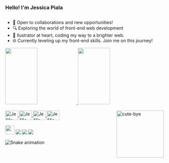 ### Hello! I'm Jessica Piala 
##
- 🚀 Open to collaborations and new opportunities! 
- 🔍 Exploring the world of front-end web development
- 🎨 llustrator at heart, coding my way to a brighter web.
- 🌐 Currently leveling up my front-end skills. Join me on this journey!




 <div>
  <a href="https://github.com/jesspiala">
  <img width="45% "height="180em" src="https://github-readme-stats.vercel.app/api?username=jesspiala&show_icons=true&theme=radical&include_all_commits=true&count_private=true"/>
  <img width="45%" height="180em" src="https://github-readme-stats.vercel.app/api/top-langs/?username=jesspiala&layout=compact&langs_count=16&theme=radical"/>
</div>


<br>
<div style="display: inline_block">
  
  <img align="center" alt="Jess-HTML" height="30" width="40" src="https://cdn.jsdelivr.net/gh/devicons/devicon/icons/html5/html5-plain.svg" >
  <img align="center" alt="Jess-CSS" height="30" width="40" src="https://cdn.jsdelivr.net/gh/devicons/devicon/icons/css3/css3-plain.svg">
  <img align="center" alt="Jess-Illustrator" height="30" width="40" src="https://cdn.jsdelivr.net/gh/devicons/devicon/icons/illustrator/illustrator-line.svg">
  <img align="center" alt="Jess-Photoshop" height="30" width="40" src="https://cdn.jsdelivr.net/gh/devicons/devicon/icons/photoshop/photoshop-line.svg">
  <img align="right" height="150px" alt="cute-bye" src="https://tenor.com/view/cute-bye-hummp-good-bye-gif-15328491.gif">
  
  
</div>

<br>

<div> 
  <a href="https://www.behance.net/JeehFortunato" target="_blank"> <img height="29" src=https://aleen42.github.io/badges/src/behance.svg target="_blank"></a>
  <a href="https://instagram.com/jesspiala" target="_blank"><img src="https://img.shields.io/badge/-Instagram-%23E4405F?style=for-the-badge&logo=instagram&logoColor=white" target="_blank"></a>
  <a href = "mailto:jessicaps@live.com"><img src="https://img.shields.io/badge/Microsoft_Outlook-0078D4?style=for-the-badge&logo=microsoft-outlook&logoColor=white" target="_blank"></a>
  <a href="https://www.linkedin.com/in/jessicapiala/" target="_blank"><img src="https://img.shields.io/badge/-LinkedIn-%230077B5?style=for-the-badge&logo=linkedin&logoColor=white" target="_blank"></a> 
 
  ![Snake animation](https://github.com/jesspiala/jesspiala/blob/output/github-contribution-grid-snake.svg)
 
</div>



##
